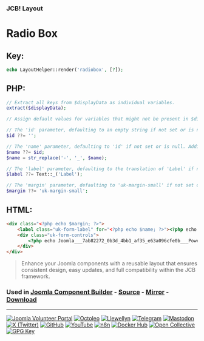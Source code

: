 ### JCB! Layout
# Radio Box

## Key:
```php
echo LayoutHelper::render('radiobox', [?]);
```

## PHP:
```php
// Extract all keys from $displayData as individual variables.
extract($displayData);

// Assign default values for variables that might not be present in $displayData.

// The 'id' parameter, defaulting to an empty string if not set or is null.
$id ??= '';

// The 'name' parameter, defaulting to 'id' if not set or is null. Additionally, replace hyphens with underscores.
$name ??= $id;
$name = str_replace('-', '_', $name);

// The 'label' parameter, defaulting to the translation of 'Label' if not set or is null.
$label ??= Text::_('Label');

// The 'margin' parameter, defaulting to 'uk-margin-small' if not set or is null.
$margin ??= 'uk-margin-small';
```

## HTML:
```html
<div class="<?php echo $margin; ?>">
	<label class="uk-form-label" for="<?php echo $name; ?>"><?php echo $label; ?></label>
	<div class="uk-form-controls">
		<?php echo Joomla___7ab82272_0b3d_4bb1_af35_e63a096cfe0b___Power::render('radio', $displayData); ?>
	</div>
</div>
```

> Enhance your Joomla components with a reusable layout that ensures consistent design, easy updates, and full compatibility within the JCB framework.

### Used in [Joomla Component Builder](https://www.joomlacomponentbuilder.com) - [Source](https://git.vdm.dev/joomla/Component-Builder) - [Mirror](https://github.com/vdm-io/Joomla-Component-Builder) - [Download](https://git.vdm.dev/joomla/pkg-component-builder/releases)

---
[![Joomla Volunteer Portal](https://img.shields.io/badge/-Joomla-gold?logo=joomla)](https://volunteers.joomla.org/joomlers/1396-llewellyn-van-der-merwe "Join Llewellyn on the Joomla Volunteer Portal: Shaping the Future Together!") [![Octoleo](https://img.shields.io/badge/-Octoleo-black?logo=linux)](https://git.vdm.dev/octoleo "--quiet") [![Llewellyn](https://img.shields.io/badge/-Llewellyn-ffffff?logo=gitea)](https://git.vdm.dev/Llewellyn "Collaborate and Innovate with Llewellyn on Git: Building a Better Code Future!") [![Telegram](https://img.shields.io/badge/-Telegram-blue?logo=telegram)](https://t.me/Joomla_component_builder "Join Llewellyn and the Community on Telegram: Building Joomla Components Together!") [![Mastodon](https://img.shields.io/badge/-Mastodon-9e9eec?logo=mastodon)](https://joomla.social/@llewellyn "Connect and Engage with Llewellyn on Joomla Social: Empowering Communities, One Post at a Time!") [![X (Twitter)](https://img.shields.io/badge/-X-black?logo=x)](https://x.com/llewellynvdm "Join the Conversation with Llewellyn on X: Where Ideas Take Flight!") [![GitHub](https://img.shields.io/badge/-GitHub-181717?logo=github)](https://github.com/Llewellynvdm "Build, Innovate, and Thrive with Llewellyn on GitHub: Turning Ideas into Impact!") [![YouTube](https://img.shields.io/badge/-YouTube-ff0000?logo=youtube)](https://www.youtube.com/@OctoYou "Explore, Learn, and Create with Llewellyn on YouTube: Your Gateway to Inspiration!") [![n8n](https://img.shields.io/badge/-n8n-black?logo=n8n)](https://n8n.io/creators/octoleo "Effortless Automation and Impactful Workflows with Llewellyn on n8n!") [![Docker Hub](https://img.shields.io/badge/-Docker-grey?logo=docker)](https://hub.docker.com/u/llewellyn "Llewellyn on Docker: Containerize Your Creativity!") [![Open Collective](https://img.shields.io/badge/-Donate-green?logo=opencollective)](https://opencollective.com/joomla-component-builder "Donate towards JCB: Help Llewellyn financially so he can continue developing this great tool!") [![GPG Key](https://img.shields.io/badge/-GPG-blue?logo=gnupg)](https://git.vdm.dev/Llewellyn/gpg "Unlock Trust and Security with Llewellyn's GPG Key: Your Gateway to Verified Connections!")